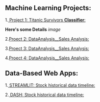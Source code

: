 
## Machine Learning Projects:

1.[ Project 1: Titanic Survivors **Classifier**:](https://github.com/taricov/titanic_survivors_classificier)

__Here's some Details__
*image*

2.[Proect 2: DataAnalysis__Sales Analysis:](https://github.com)

3.[Proect 3: DataAnalysis__Sales Analysis:](https://github.com)

4.[Proect 4: DataAnalysis__Sales Analysis:](https://github.com)


## Data-Based Web Apps:

1.[ STREAMLIT: Stock historical data timeline:](https://github.com/taricov/web_app_stocks)

2.[ DASH: Stock historical data timeline:](https://github.com/taricov/web_app_stocks)
